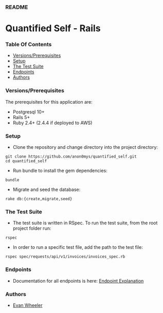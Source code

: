 ### README

# Quantified Self - Rails

### Table Of Contents
- [Versions/Prerequisites](#versions-prerequisites)
- [Setup](#setup)
- [The Test Suite](#the-test-suite)
- [Endpoints](#endpoints)
- [Authors](#authors)

### Versions/Prerequisites

The prerequisites for this application are:
- Postgresql 10+
- Rails 5+
- Ruby 2.4+ (2.4.4 if deployed to AWS)

### Setup
- Clone the repository and change directory into the project directory:
```
git clone https://github.com/anon0mys/quantified_self.git
cd quantified_self
```
- Run bundle to install the gem dependencies:
```
bundle
```
- Migrate and seed the database:
```
rake db:{create,migrate,seed}
```

### The Test Suite
- The test suite is written in RSpec. To run the test suite, from the root project folder run:
```
rspec
```

- In order to run a specific test file, add the path to the test file:
```
rspec spec/requests/api/v1/invoices/invoices_spec.rb
```

### Endpoints
- Documentation for all endpoints is here: 
[Endpoint Explanation](https://github.com/anon0mys/rales_engine/blob/master/endpoint.md)


### Authors
- [Evan Wheeler](https://github.com/anon0mys)
